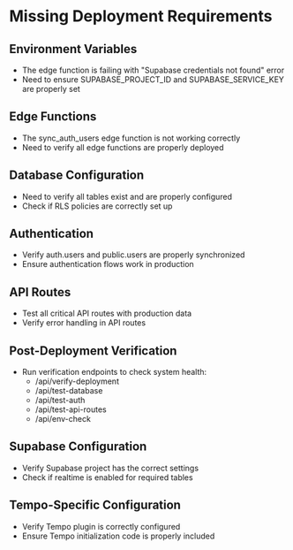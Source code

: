 # Missing Deployment Requirements

## Environment Variables
- The edge function is failing with "Supabase credentials not found" error
- Need to ensure SUPABASE_PROJECT_ID and SUPABASE_SERVICE_KEY are properly set

## Edge Functions
- The sync_auth_users edge function is not working correctly
- Need to verify all edge functions are properly deployed

## Database Configuration
- Need to verify all tables exist and are properly configured
- Check if RLS policies are correctly set up

## Authentication
- Verify auth.users and public.users are properly synchronized
- Ensure authentication flows work in production

## API Routes
- Test all critical API routes with production data
- Verify error handling in API routes

## Post-Deployment Verification
- Run verification endpoints to check system health:
  - /api/verify-deployment
  - /api/test-database
  - /api/test-auth
  - /api/test-api-routes
  - /api/env-check

## Supabase Configuration
- Verify Supabase project has the correct settings
- Check if realtime is enabled for required tables

## Tempo-Specific Configuration
- Verify Tempo plugin is correctly configured
- Ensure Tempo initialization code is properly included
